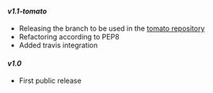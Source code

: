 #### *v1.1-tomato*
- Releasing the branch to be used in the [tomato repository](https://github.com/sertansenturk/tomato)
- Refactoring according to PEP8
- Added travis integration

#### *v1.0*
- First public release